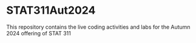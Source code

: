 # STAT311Aut2024
This repository contains the live coding activities and labs for the Autumn 2024 offering of STAT 311